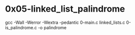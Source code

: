 # 0x05-linked_list_palindrome

gcc -Wall -Werror -Wextra -pedantic 0-main.c linked_lists.c 0-is_palindrome.c -o palindrome
